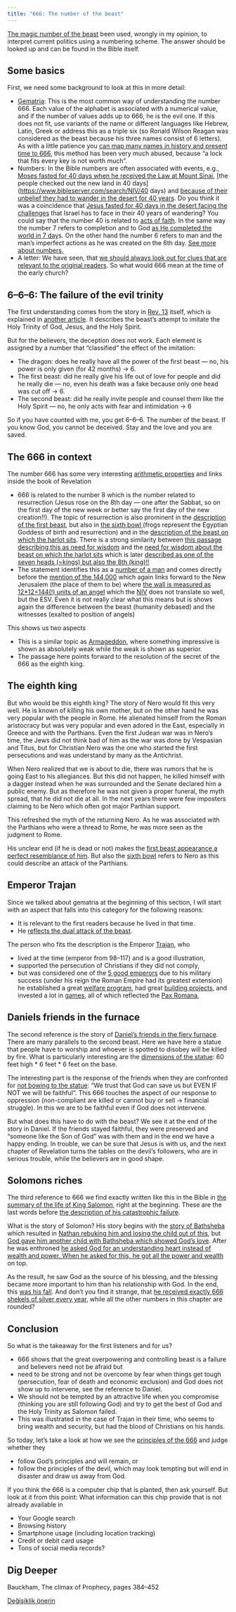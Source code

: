 ```yaml
---
title: "666: The number of the beast"
---
```



[The magic number of the beast](https://www.bibleserver.com/NIV/Revelation13%3A18) been used, wrongly in my opinion, to interpret current politics using a numbering scheme. The answer should be looked up and can be found in the Bible itself.


## Some basics

<a name="0630"></a>
First, we need some background to look at this in more detail:

- [Gematria](https://en.wikipedia.org/wiki/Gematria): This is the most common way of understanding the number 666. Each value of the alphabet is associated with a numerical value, and if the number of values adds up to 666, he is the evil one. If this does not fit, use variants of the name or different languages like Hebrew, Latin, Greek or address this as a triple six (so Ronald Wilson Reagan was considered as the beast because his three names consist of 6 letters). As with a little patience you [can map many names in history and present time to 666](https://en.wikipedia.org/wiki/Number_of_the_beast), this method has been very much abused, because “a lock that fits every key is not worth much”.
- Numbers: In the Bible numbers are often associated with events, e.g., [Moses fasted for 40 days when he received the Law at Mount Sinai](https://www.bibleserver.com/NIV/Exodus34%3A28), [the people checked out the new land in 40 days](https://www.bibleserver.com/search/NIV/40 days) and [because of their unbelief they had to wander in the desert for 40 years](https://www.bibleserver.com/NIV/Numbers14%3A34). Do you think it was a coincidence that [Jesus fasted for 40 days in the desert facing the challenges](https://www.bibleserver.com/NIV/Matthew4%3A1-11) that Israel has to face in their 40 years of wandering? You could say that the number 40 is related to [acts of faith](https://www.bibleserver.com/search/NIV/40%20days). In the same way the number 7 refers to completion and to God [as He completed the world in 7 day](https://www.bibleserver.com/NIV/Genesis2%3A1-3)s. On the other hand the number 6 refers to man and the man’s imperfect actions as he was created on the 6th day. [See more about numbers.](../../../background/structure/expl/the-use-of-numbers-in-the-book-of-revelation)
- A letter: We have seen, that [we should always look out for clues that are relevant to the original readers](../../../background/literature/expl/the-book-of-revelation-how-to-read-it). So what would 666 mean at the time of the early church?



## 6–6–6: The failure of the evil trinity

<a name="69b0"></a>
The first understanding comes from the story in [Rev. 13](https://www.bibleserver.com/NIV/Revelation13) itself, which is explained in [another article](../../../content/beasts/expl/the-nature-of-the-beast-in-the-book-of-revelation). It describes the beast’s attempt to imitate the Holy Trinity of God, Jesus, and the Holy Spirit.

But for the believers, the deception does not work. Each element is assigned by a number that “classified” the effect of the imitation:

- The dragon: does he really have all the power of the first beast — no, his power is only given (for 42 months) -&gt; 6.
- The first beast: did he really give his life out of love for people and did he really die — no, even his death was a fake because only one head was cut off -&gt; 6.
- The second beast: did he really invite people and counsel them like the Holy Spirit — no, he only acts with fear and intimidation -&gt; 6


So if you have counted with me, you get 6–6–6. The number of the beast. If you know God, you cannot be deceived. Stay and the love and you are saved.


## The 666 in context

<a name="2def"></a>
The number 666 has some very interesting [arithmetic properties](../../../background/structure/expl/the-use-of-numbers-in-the-book-of-revelation#6395) and links inside the book of Revelation

- 666 is related to the number 8 which is the number related to resurrection (Jesus rose on the 8th day — one after the Sabbat, so on the first day of the new week or better say the first day of the new creation!!). The topic of resurrection is also prominent in the [description of the first beast](https://www.bibleserver.com/NIV/Revelation13%3A3), but also in [the sixth bowl ](https://www.bibleserver.com/NIV/Revelation16%3A13)(frogs represent the Egyptian Goddess of birth and resurrection) and in the [description of the beast on which the harlot sits](https://www.bibleserver.com/NIV/Revelation18%3A11). There is a strong similarity between [this passage describing this as need for wisdom](https://biblehub.com/interlinear/revelation/13-18.htm) and the [need for wisdom about the beast on which the harlot sits](https://biblehub.com/interlinear/revelation/17-9.htm) which is later [described as one of the seven heads (=kings) but also the 8th (king)!!](https://www.bibleserver.com/NIV/Revelation17%3A11)
- The statement identifies this as a [number of a man](https://www.bibleserver.com/NIV/Revelation13%3A18) and comes directly before the [mention of the 144,000](https://www.bibleserver.com/NIV/Revelation14%3A1) which again links forward to the New Jerusalem (the place of them to be) where [the wall is measured as 12*12=144(!) units of an angel](https://biblehub.com/interlinear/revelation/21-17.htm) which the [NIV](https://www.bibleserver.com/NIV/Revelation21%3A17) does not translate so well, but the ESV. Even it is not really clear what this means but is shows again the difference between the beast (humanity debased) and the witnesses (exalted to position of angels)


This shows us two aspects

- This is a similar topic as [Armageddon](../../../content/bowls/expl/the-key-to-armageddon), where something impressive is shown as absolutely weak while the weak is shown as superior.
- The passage here points forward to the resolution of the secret of the 666 as the eighth king.



## The eighth king

<a name="22e8"></a>
But who would be this eighth king? The story of Nero would fit this very well. He is known of killing his own mother, but on the other hand he was very popular with the people in Rome. He alienated himself from the Roman aristocracy but was very popular and even adored in the East, especially in Greece and with the Parthians. Even the first Judean war was in Nero’s time, the Jews did not think bad of him as the war was done by Vespasian and Titus, but for Christian Nero was the one who started the first persecutions and was understand by many as the Antichrist.

When Nero realized that we is about to die, there was rumors that he is going East to his allegiances. But this did not happen, he killed himself with a dagger instead when he was surrounded and the Senate declared him a public enemy. But as therefore he was not given a proper funeral, the myth spread, that he did not die at all. In the next years there were few imposters claiming to be Nero which often got major Parthian support.

This refreshed the myth of the returning Nero. As he was associated with the Parthians who were a thread to Rome, he was more seen as the judgment to Rome.

His unclear end (if he is dead or not) makes the [first beast appearance a perfect resemblance of him](https://www.bibleserver.com/NIV/Revelation13%3A3). But also the [sixth bowl](https://www.bibleserver.com/NIV/Revelation16%3A12) refers to Nero as this could describe an attack of the Parthians.


## Emperor Trajan

<a name="576c"></a>
Since we talked about gematria at the beginning of this section, I will start with an aspect that falls into this category for the following reasons:

- It is relevant to the first readers because he lived in that time.
- He [reflects the dual attack of the beast](../../../content/beasts/expl/the-nature-of-the-beast-in-the-book-of-revelation).


The person who fits the description is the Emperor [Trajan](https://en.wikipedia.org/wiki/Trajan), who

- lived at the time (emperor from 98–117) and is a good illustration,
- supported the persecution of Christians if they did not comply,
- but was considered one of the [5 good emperors](https://en.wikipedia.org/wiki/Nerva%E2%80%93Antonine_dynasty#Five_Good_Emperors) due to his military success (under his reign the Roman Empire had its greatest extension) he established a great [welfare program](https://en.wikipedia.org/wiki/Alimenta), had great [building projects](https://en.wikipedia.org/wiki/Trajan#Building_projects), and invested a lot in [games](https://en.wikipedia.org/wiki/Trajan#Games), all of which reflected the [Pax Romana](https://en.wikipedia.org/wiki/Pax_Romana),



## Daniels friends in the furnace

<a name="9bcc"></a>
The second reference is the story of [Daniel’s friends in the fiery furnace](https://www.bibleserver.com/NIV/Daniel3). There are many parallels to the second beast. Here we have here a statue that people have to worship and whoever is spotted to disobey will be killed by fire. What is particularly interesting are the [dimensions of the statue](https://www.bibleserver.com/NIV/Daniel3%3A1): 60 feet high * 6 feet * 6 feet on the base.

The interesting part is the response of the friends when they are confronted for [not bowing to the statue](https://www.bibleserver.com/NIV/Daniel3%3A16-18): “We trust that God can save us but EVEN IF NOT we will be faithful”. This 666 touches the aspect of our response to oppression (non-compliant are killed or cannot buy or sell -&gt; financial struggle). In this we are to be faithful even if God does not intervene.

But what does this have to do with the beast? We see it at the end of the story in Daniel. If the friends stayed faithful, they were preserved and “someone like the Son of God” was with them and in the end we have a happy ending. In trouble, we can be sure that Jesus is with us, and the next chapter of Revelation turns the tables on the devil’s followers, who are in serious trouble, while the believers are in good shape.


## Solomons riches

<a name="719b"></a>
The third reference to 666 we find exactly written like this in the Bible in [the summary of the life of King Salomon](https://www.bibleserver.com/NIV/1%20Kings10%3A14-29), right at the beginning. These are the last words before [the description of his catastrophic failure](https://www.bibleserver.com/NIV/1%20Kings11%3A1-13).

What is the story of Solomon? His story begins with the [story of Bathsheba](https://www.bibleserver.com/NIV/2%20Samuel11) which resulted in [Nathan rebuking him and losing the child out of this](https://www.bibleserver.com/NIV/2%20Samuel12%3A1-23), but [God gave him another child with Bathsheba which showed God’s love](https://www.bibleserver.com/NIV/2%20Samuel12%3A24-25). After he was enthroned [he asked God for an understanding heart instead of wealth and power. When he asked for this, he got all the power and wealth](https://www.bibleserver.com/NIV/1%20Kings3) on top.

As the result, he saw God as the source of his blessing, and the blessing became more important to him than his relationship with God. In the end, this [was his fall](https://www.bibleserver.com/NIV/1%20Kings11%3A1-13). And don’t you find it strange, that [he received exactly 666 shekels of silver every year](https://www.bibleserver.com/NIV/1%20Kings10%3A14), while all the other numbers in this chapter are rounded?


## Conclusion

<a name="89a3"></a>
So what is the takeaway for the first listeners and for us?

- 666 shows that the great overpowering and controlling beast is a failure and believers need not be afraid but
- need to be strong and not be overcome by fear when things get tough (persecution, fear of death and economic exclusion) and God does not show up to intervene, see the reference to Daniel.
- We should not be tempted by an attractive life when you compromise (thinking you are still following God) and try to get the best of God and the Holy Trinity as Salomon failed.
- This was illustrated in the case of Trajan in their time, who seems to bring wealth and security, but had the blood of Christians on his hands.


So today, let’s take a look at how we see the [principles of the 666](../../../content/beasts/expl/the-nature-of-the-beast-in-the-book-of-revelation) and judge whether they

- follow God’s principles and will remain, or
- follow the principles of the devil, which may look tempting but will end in disaster and draw us away from God.


If you think the 666 is a computer chip that is planted, then ask yourself. But look at it from this point: What information can this chip provide that is not already available in

- Your Google search
- Browsing history
- Smartphone usage (including location tracking)
- Credit or debit card usage
- Tons of social media records?



## Dig Deeper

<a name="dc25"></a>
Bauckham, The climax of Prophecy, pages 384–452






[Değişiklik önerin](https://github.com/revelation-today/revelation-today/blob/main/exampleSite/content/docs/content/beasts/expl/666-the-number-of-the-beast.md)
